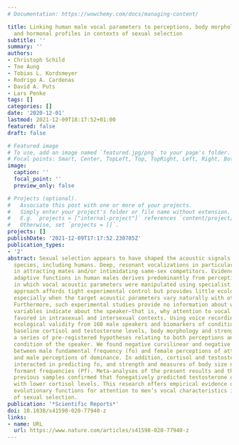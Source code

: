 ```yaml
---
# Documentation: https://wowchemy.com/docs/managing-content/

title: Linking human male vocal parameters to perceptions, body morphology, strength
  and hormonal profiles in contexts of sexual selection
subtitle: ''
summary: ''
authors:
- Christoph Schild
- Toe Aung
- Tobias L. Kordsmeyer
- Rodrigo A. Cardenas
- David A. Puts
- Lars Penke
tags: []
categories: []
date: '2020-12-01'
lastmod: 2021-12-09T18:17:52+01:00
featured: false
draft: false

# Featured image
# To use, add an image named `featured.jpg/png` to your page's folder.
# Focal points: Smart, Center, TopLeft, Top, TopRight, Left, Right, BottomLeft, Bottom, BottomRight.
image:
  caption: ''
  focal_point: ''
  preview_only: false

# Projects (optional).
#   Associate this post with one or more of your projects.
#   Simply enter your project's folder or file name without extension.
#   E.g. `projects = ["internal-project"]` references `content/project/deep-learning/index.md`.
#   Otherwise, set `projects = []`.
projects: []
publishDate: '2021-12-09T17:17:52.230785Z'
publication_types:
- '2'
abstract: Sexual selection appears to have shaped the acoustic signals of diverse
  species, including humans. Deep, resonant vocalizations in particular may function
  in attracting mates and/or intimidating same-sex competitors. Evidence for these
  adaptive functions in human males derives predominantly from perception studies
  in which vocal acoustic parameters were manipulated using specialist software. This
  approach affords tight experimental control but provides little ecological validity,
  especially when the target acoustic parameters vary naturally with other parameters.
  Furthermore, such experimental studies provide no information about what acoustic
  variables indicate about the speaker—that is, why attention to vocal cues may be
  favored in intrasexual and intersexual contexts. Using voice recordings with high
  ecological validity from 160 male speakers and biomarkers of condition, including
  baseline cortisol and testosterone levels, body morphology and strength, we tested
  a series of pre-registered hypotheses relating to both perceptions and underlying
  condition of the speaker. We found negative curvilinear and negative linear relationships
  between male fundamental frequency (fo) and female perceptions of attractiveness
  and male perceptions of dominance. In addition, cortisol and testosterone negatively
  interacted in predicting fo, and strength and measures of body size negatively predicted
  formant frequencies (Pf). Meta-analyses of the present results and those from two
  previous samples confirmed that fonegatively predicted testosterone only among men
  with lower cortisol levels. This research offers empirical evidence of possible
  evolutionary functions for attention to men’s vocal characteristics in contexts
  of sexual selection.
publication: '*Scientific Reports*'
doi: 10.1038/s41598-020-77940-z
links:
- name: URL
  url: https://www.nature.com/articles/s41598-020-77940-z
---
```


